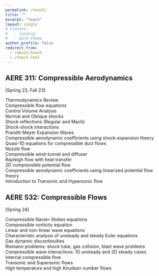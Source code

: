 ```yaml
---
permalink: /teach/
title: ""
excerpt: "teach"
layout: single
# classes:
#   - landing
#   - dark-theme
author_profile: false
redirect_from: 
  - /about/teach
  - /teach.html
---
```


## AERE 311: Compressible Aerodynamics

[Spring 23, Fall 23]

Thermodynamics Review <br>
Compressible flow equations <br>
Control Volume Analysis <br>
Normal and Oblique shocks <br>
Shock reflections (Regular and Mach) <br>
Shock-shock interactions <br>
Prandtl-Meyer Expansion Waves <br>
Compressible aerodynamic coefficients using shock-expansion theory <br>
Quasi-1D equations for compressible duct flows <br>
Nozzle flow <br>
Compressible wind-tunnel and diffuser <br>
Rayleigh flow with heat transfer <br>
2D compressible potential flow <br>
Compressible aerodynamic coefficients using linearized potential flow theory <br>
Introduction to Transonic and Hypersonic flow <br>


## AERE 532: Compressible Flows

[Spring 24]

Compressible Navier-Stokes equations <br>
Compressible vorticity equation <br>
Linear and non-linear wave equations <br>
Characteristic analysis of unsteady and steady Euler equations <br>
Gas dynamic discontinuities <br>
Riemann problems: shock tube, gas collision, blast wave problems <br>
Compressible wave interactions: 1D unsteady and 2D steady cases <br>
Internal compressible flow <br>
Transonic and Supersonic flows <br>
High temperature and high Knudsen number flows








